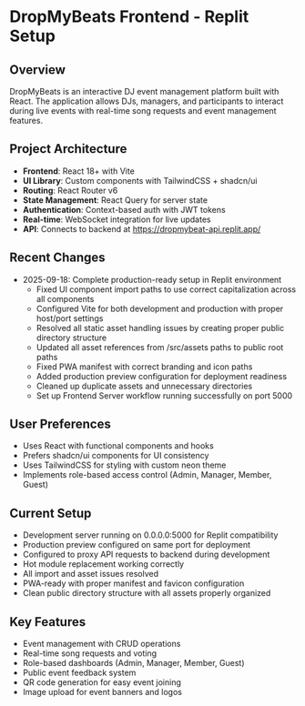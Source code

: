 # DropMyBeats Frontend - Replit Setup

## Overview
DropMyBeats is an interactive DJ event management platform built with React. The application allows DJs, managers, and participants to interact during live events with real-time song requests and event management features.

## Project Architecture
- **Frontend**: React 18+ with Vite
- **UI Library**: Custom components with TailwindCSS + shadcn/ui
- **Routing**: React Router v6
- **State Management**: React Query for server state
- **Authentication**: Context-based auth with JWT tokens
- **Real-time**: WebSocket integration for live updates
- **API**: Connects to backend at https://dropmybeat-api.replit.app/

## Recent Changes
- 2025-09-18: Complete production-ready setup in Replit environment
  - Fixed UI component import paths to use correct capitalization across all components
  - Configured Vite for both development and production with proper host/port settings
  - Resolved all static asset handling issues by creating proper public directory structure
  - Updated all asset references from /src/assets paths to public root paths
  - Fixed PWA manifest with correct branding and icon paths
  - Added production preview configuration for deployment readiness
  - Cleaned up duplicate assets and unnecessary directories
  - Set up Frontend Server workflow running successfully on port 5000

## User Preferences
- Uses React with functional components and hooks
- Prefers shadcn/ui components for UI consistency
- Uses TailwindCSS for styling with custom neon theme
- Implements role-based access control (Admin, Manager, Member, Guest)

## Current Setup
- Development server running on 0.0.0.0:5000 for Replit compatibility
- Production preview configured on same port for deployment
- Configured to proxy API requests to backend during development
- Hot module replacement working correctly
- All import and asset issues resolved
- PWA-ready with proper manifest and favicon configuration
- Clean public directory structure with all assets properly organized

## Key Features
- Event management with CRUD operations
- Real-time song requests and voting
- Role-based dashboards (Admin, Manager, Member, Guest)
- Public event feedback system
- QR code generation for easy event joining
- Image upload for event banners and logos